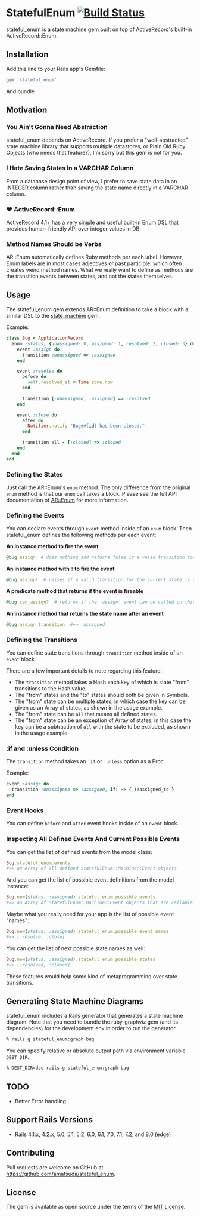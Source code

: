 # StatefulEnum [![Build Status](https://github.com/amatsuda/stateful_enum/actions/workflows/main.yml/badge.svg)](https://github.com/amatsuda/stateful_enum/actions)

stateful_enum is a state machine gem built on top of ActiveRecord's built-in ActiveRecord::Enum.


## Installation

Add this line to your Rails app's Gemfile:

```ruby
gem 'stateful_enum'
```

And bundle.


## Motivation

### You Ain't Gonna Need Abstraction

stateful_enum depends on ActiveRecord. If you prefer a "well-abstracted" state machine library that supports multiple datastores, or Plain Old Ruby Objects (who needs that feature?), I'm sorry but this gem is not for you.

### I Hate Saving States in a VARCHAR Column

From a database design point of view, I prefer to save state data in an INTEGER column rather than saving the state name directly in a VARCHAR column.

### :heart: ActiveRecord::Enum

ActiveRecord 4.1+ has a very simple and useful built-in Enum DSL that provides human-friendly API over integer values in DB.

### Method Names Should be Verbs

AR::Enum automatically defines Ruby methods per each label. However, Enum labels are in most cases adjectives or past participle, which often creates weird method names.
What we really want to define as methods are the transition events between states, and not the states themselves.


## Usage

The stateful_enum gem extends AR::Enum definition to take a block with a similar DSL to the [state_machine](https://github.com/pluginaweek/state_machine) gem.

Example:
```ruby
class Bug < ApplicationRecord
  enum :status, {unassigned: 0, assigned: 1, resolved: 2, closed: 3} do
    event :assign do
      transition :unassigned => :assigned
    end

    event :resolve do
      before do
        self.resolved_at = Time.zone.now
      end

      transition [:unassigned, :assigned] => :resolved
    end

    event :close do
      after do
        Notifier.notify "Bug##{id} has been closed."
      end

      transition all - [:closed] => :closed
    end
  end
end
```

### Defining the States

Just call the AR::Enum's `enum` method.  The only difference from the original `enum` method is that our `enum` call takes a block.
Please see the full API documentation of [AR::Enum](http://edgeapi.rubyonrails.org/classes/ActiveRecord/Enum.html) for more information.

### Defining the Events

You can declare events through `event` method inside of an `enum` block. Then stateful_enum defines the following methods per each event:

**An instance method to fire the event**

```ruby
@bug.assign  # does nothing and returns false if a valid transition for the current state is not defined
```

**An instance method with `!` to fire the event**
```ruby
@bug.assign!  # raises if a valid transition for the current state is not defined
```

**A predicate method that returns if the event is fireable**
```ruby
@bug.can_assign?  # returns if the `assign` event can be called on this bug or not
```

**An instance method that returns the state name after an event**
```ruby
@bug.assign_transition  #=> :assigned
```

### Defining the Transitions

You can define state transitions through `transition` method inside of an `event` block.

There are a few important details to note regarding this feature:

* The `transition` method takes a Hash each key of which is state "from" transitions to the Hash value.
* The "from" states and the "to" states should both be given in Symbols.
* The "from" state can be multiple states, in which case the key can be given as an Array of states, as shown in the usage example.
* The "from" state can be `all` that means all defined states.
* The "from" state can be an exception of Array of states, in this case the key can be a subtraction of `all` with the state to be excluded, as shown in the usage example.

### :if and :unless Condition

The `transition` method takes an `:if` or `:unless` option as a Proc.

Example:
```ruby
event :assign do
  transition :unassigned => :assigned, if: -> { !!assigned_to }
end
```

### Event Hooks

You can define `before` and `after` event hooks inside of an `event` block.

### Inspecting All Defined Events And Current Possible Events

You can get the list of defined events from the model class:

```ruby
Bug.stateful_enum.events
#=> an Array of all defined StatefulEnum::Machine::Event objects
```

And you can get the list of possible event definitions from the model instance:

```ruby
Bug.new(status: :assigned).stateful_enum.possible_events
#=> an Array of StatefulEnum::Machine::Event objects that are callable from the receiver object
```

Maybe what you really need for your app is the list of possible event "names":

```ruby
Bug.new(status: :assigned).stateful_enum.possible_event_names
#=> [:resolve, :close]
```

You can get the list of next possible state names as well:

```ruby
Bug.new(status: :assigned).stateful_enum.possible_states
#=> [:resolved, :closed]
```

These features would help some kind of metaprogramming over state transitions.


## Generating State Machine Diagrams

stateful_enum includes a Rails generator that generates a state machine diagram.
Note that you need to bundle the ruby-graphviz gem (and its dependencies) for the development env in order to run the generator.

```bash
% rails g stateful_enum:graph bug
```

You can specify relative or absolute output path via environment variable `DEST_DIR`.

```bash
% DEST_DIR=doc rails g stateful_enum:graph bug
```

## TODO

* Better Error handling


## Support Rails Versions

* Rails 4.1.x, 4.2.x, 5.0, 5.1, 5.2, 6.0, 6.1, 7.0, 7.1, 7.2, and 8.0 (edge)


## Contributing

Pull requests are welcome on GitHub at https://github.com/amatsuda/stateful_enum.


## License

The gem is available as open source under the terms of the [MIT License](http://opensource.org/licenses/MIT).
